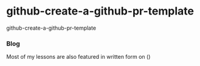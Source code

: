 # github-create-a-github-pr-template
github-create-a-github-pr-template

### Blog
Most of my lessons are also featured in written form on ()
